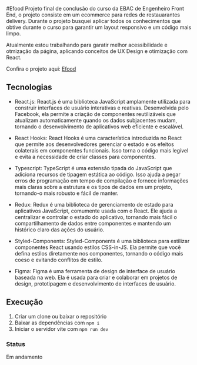#Efood
Projeto final de conclusão do curso da EBAC de Engenheiro Front End, o projeto consiste em um ecommerce para redes de restauarantes delivery.
Durante o projeto busquei aplicar todos os conhecimentos que obtive durante o curso para garantir um layout responsivo e um código mais limpo.

Atualmente estou trabalhando para garatir melhor acessibilidade e otmização da página, aplicando conceitos de UX Design e otimização com React.

Confira o projeto aqui: [Efood](https://efood-ecommerce-jhuly.vercel.app/)

## Tecnologias
- React.js: 
React.js é uma biblioteca JavaScript amplamente utilizada para construir interfaces de usuário interativas e reativas. Desenvolvida pelo Facebook, ela permite a criação de componentes reutilizáveis que atualizam automaticamente quando os dados subjacentes mudam, tornando o desenvolvimento de aplicativos web eficiente e escalável.

- React Hooks:
React Hooks é uma característica introduzida no React que permite aos desenvolvedores gerenciar o estado e os efeitos colaterais em componentes funcionais. Isso torna o código mais legível e evita a necessidade de criar classes para componentes.

- Typescript:
TypeScript é uma extensão tipada do JavaScript que adiciona recursos de tipagem estática ao código. Isso ajuda a pegar erros de programação em tempo de compilação e fornece informações mais claras sobre a estrutura e os tipos de dados em um projeto, tornando-o mais robusto e fácil de manter.

- Redux:
Redux é uma biblioteca de gerenciamento de estado para aplicativos JavaScript, comumente usada com o React. Ele ajuda a centralizar e controlar o estado do aplicativo, tornando mais fácil o compartilhamento de dados entre componentes e mantendo um histórico claro das ações do usuário.

- Styled-Components:
Styled-Components é uma biblioteca para estilizar componentes React usando estilos CSS-in-JS. Ela permite que você defina estilos diretamente nos componentes, tornando o código mais coeso e evitando conflitos de estilo.

- Figma:
Figma é uma ferramenta de design de interface de usuário baseada na web. Ela é usada para criar e colaborar em projetos de design, prototipagem e desenvolvimento de interfaces de usuário.

## Execução
1. Criar um clone ou baixar o repositório
2. Baixar as dependências com `npm i`
3. Iniciar o servidor vite com `npm run dev`

### Status
Em andamento

